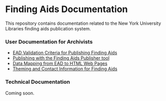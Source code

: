 # Finding Aids Documentation

This repository contains documentation related to the New York University Libraries finding aids publication system.

### User Documentation for Archivists
* [EAD Validation Criteria for Publishing Finding Aids](./user/EAD_Validation_Criteria_for_Publishing.pdf)
* [Publishing with the Finding Aids Publisher tool](./user/Publishing_with_the_Finding_Aids_Publisher_tool.pdf)
* [Data Mapping from EAD to HTML Web Pages](./user/Data_Mapping_from_EAD_to_HTML_Web_Pages.pdf)
* [Theming and Contact Information for Finding Aids](./user/Theming_and_Contact_Information_for_Finding_Aids.pdf)
    
### Technical Documentation
Coming soon. 
